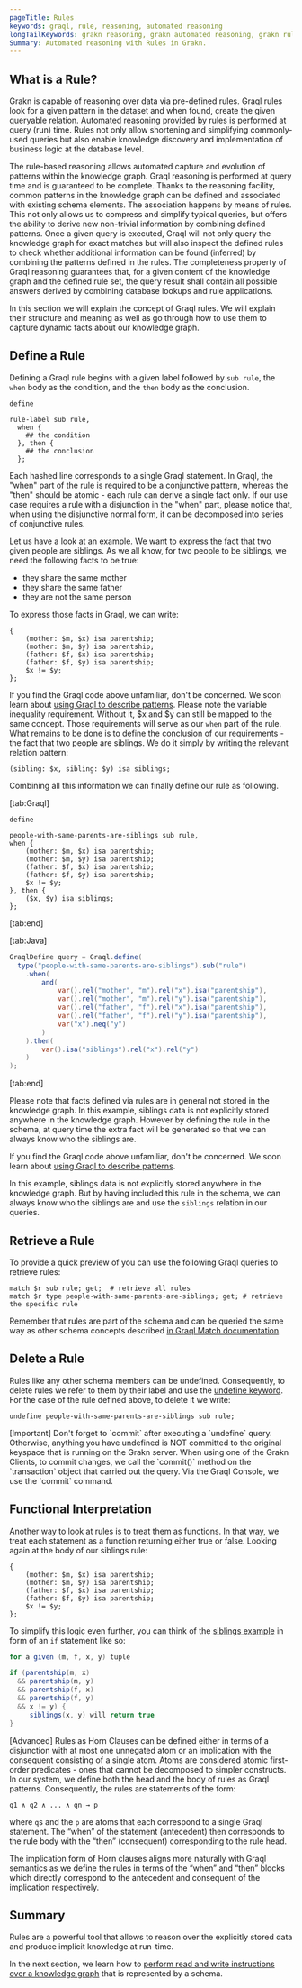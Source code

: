 ```yaml
---
pageTitle: Rules
keywords: graql, rule, reasoning, automated reasoning
longTailKeywords: grakn reasoning, grakn automated reasoning, grakn rules
Summary: Automated reasoning with Rules in Grakn.
---
```


## What is a Rule?
Grakn is capable of reasoning over data via pre-defined rules. Graql rules look for a given pattern in the dataset and when found, create the given queryable relation. Automated reasoning provided by rules is performed at query (run) time. Rules not only allow shortening and simplifying commonly-used queries but also enable knowledge discovery and implementation of business logic at the database level.

The rule-based reasoning allows automated capture and evolution of patterns within the knowledge graph. Graql reasoning is performed at query time and is guaranteed to be complete. Thanks to the reasoning facility, common patterns in the knowledge graph can be defined and associated with existing schema elements. The association happens by means of rules. This not only allows us to compress and simplify typical queries, but offers the ability to derive new non-trivial information by combining defined patterns. Once a given query is executed, Graql will not only query the knowledge graph for exact matches but will also inspect the defined rules to check whether additional information can be found (inferred) by combining the patterns defined in the rules. The completeness property of Graql reasoning guarantees that, for a given content of the knowledge graph and the defined rule set, the query result shall contain all possible answers derived by combining database lookups and rule applications.

In this section we will explain the concept of Graql rules. We will explain their structure and meaning as well as go through how to use them to capture dynamic facts about our knowledge graph.

## Define a Rule
Defining a Graql rule begins with a given label followed by `sub rule`, the `when` body as the condition, and the `then` body as the conclusion.
<!-- test-ignore -->
```graql
define 

rule-label sub rule,
  when {
    ## the condition
  }, then {
    ## the conclusion
  };
```

Each hashed line corresponds to a single Graql statement. In Graql, the "when" part of the rule is required to be a conjunctive pattern, whereas the "then" should be atomic - each rule can derive a single fact only. If our use case requires a rule with a disjunction in the "when" part, please notice that, when using the disjunctive normal form, it can be decomposed into series of conjunctive rules.

Let us have a look at an example. We want to express the fact that two given people are siblings. As we all know, for two people to be siblings, we need the following facts to be true:
- they share the same mother
- they share the same father
- they are not the same person

To express those facts in Graql, we can write:
<!-- test-delay -->
```graql
{
    (mother: $m, $x) isa parentship;
    (mother: $m, $y) isa parentship;
    (father: $f, $x) isa parentship;
    (father: $f, $y) isa parentship;
    $x != $y;
};
```

If you find the Graql code above unfamiliar, don't be concerned. We soon learn about [using Graql to describe patterns](/docs/query/match-clause). Please note the variable inequality requirement. Without it, $x and $y can still be mapped to the same concept. Those requirements will serve as our `when` part of the rule. What remains to be done is to define the conclusion of our requirements - the fact that two people are siblings. We do it simply by writing the relevant relation pattern:

```
(sibling: $x, sibling: $y) isa siblings;
```

Combining all this information we can finally define our rule as following.

<div class="tabs dark">

[tab:Graql]
```graql
define

people-with-same-parents-are-siblings sub rule,
when {
    (mother: $m, $x) isa parentship;
    (mother: $m, $y) isa parentship;
    (father: $f, $x) isa parentship;
    (father: $f, $y) isa parentship;
    $x != $y;
}, then {
    ($x, $y) isa siblings;
};
```
[tab:end]

[tab:Java]
```java
GraqlDefine query = Graql.define(
  type("people-with-same-parents-are-siblings").sub("rule")
    .when(
        and(
            var().rel("mother", "m").rel("x").isa("parentship"),
            var().rel("mother", "m").rel("y").isa("parentship"),
            var().rel("father", "f").rel("x").isa("parentship"),
            var().rel("father", "f").rel("y").isa("parentship"),
            var("x").neq("y")
        )
    ).then(
        var().isa("siblings").rel("x").rel("y")
    )
);
```
[tab:end]
</div>

Please note that facts defined via rules are in general not stored in the knowledge graph. In this example, siblings data is not explicitly stored anywhere in the knowledge graph. However by defining the rule in the schema, at query time the extra fact will be generated so that we can always know who the siblings are.

If you find the Graql code above unfamiliar, don't be concerned. We soon learn about [using Graql to describe patterns](../11-query/01-match-clause.md).

In this example, siblings data is not explicitly stored anywhere in the knowledge graph. But by having included this rule in the schema, we can always know who the siblings are and use the `siblings` relation in our queries.

## Retrieve a Rule
To provide a quick preview of you can use the following Graql queries to retrieve rules:

```graql
match $r sub rule; get;  # retrieve all rules
match $r type people-with-same-parents-are-siblings; get; # retrieve the specific rule
```

Remember that rules are part of the schema and can be queried the same way as other schema concepts described [in Graql Match documentation](../11-query/01-match-clause.md).

## Delete a Rule

Rules like any other schema members can be undefined. Consequently, to delete rules we refer to them by their label and use the [undefine keyword](../09-schema/01-concepts.md#undefine).
For the case of the rule defined above, to delete it we write:

<!-- test-delay -->
```graql
undefine people-with-same-parents-are-siblings sub rule;
```

<div class="note">
[Important]
Don't forget to `commit` after executing a `undefine` query. Otherwise, anything you have undefined is NOT committed to the original keyspace that is running on the Grakn server.
When using one of the Grakn Clients, to commit changes, we call the `commit()` method on the `transaction` object that carried out the query. Via the Graql Console, we use the `commit` command.
</div>

## Functional Interpretation
Another way to look at rules is to treat them as functions. In that way, we treat each statement as a function returning either true or false. Looking again at the body of our siblings rule:
<!-- test-delay -->
```graql
{
    (mother: $m, $x) isa parentship;
    (mother: $m, $y) isa parentship;
    (father: $f, $x) isa parentship;
    (father: $f, $y) isa parentship;
    $x != $y;
};
```

To simplify this logic even further, you can think of the [siblings example](#define-a-rule) in form of an `if` statement like so:
<!-- test-ignore -->
```java
for a given (m, f, x, y) tuple

if (parentship(m, x)
  && parentship(m, y)
  && parentship(f, x)
  && parentship(f, y)
  && x != y) {
     siblings(x, y) will return true
}
```

<div class="note">
[Advanced]
Rules as Horn Clauses can be defined either in terms of a disjunction with at most one unnegated atom or an implication with the consequent consisting of a single atom. Atoms are considered atomic first-order predicates - ones that cannot be decomposed to simpler constructs.
In our system, we define both the head and the body of rules as Graql patterns. Consequently, the rules are statements of the form:

```
q1 ∧ q2 ∧ ... ∧ qn → p
```

where `q`s and the `p` are atoms that each correspond to a single Graql statement. The “when” of the statement (antecedent) then corresponds to the rule body with the “then” (consequent) corresponding to the rule head.

The implication form of Horn clauses aligns more naturally with Graql semantics as we define the rules in terms of the “when” and “then” blocks which directly correspond to the antecedent and consequent of the implication respectively.
</div>


## Summary
Rules are a powerful tool that allows to reason over the explicitly stored data and produce implicit knowledge at run-time.

In the next section, we learn how to [perform read and write instructions over a knowledge graph](../11-query/00-overview.md) that is represented by a schema.

